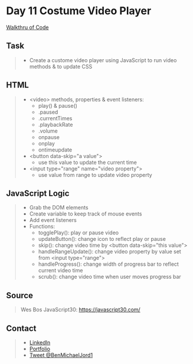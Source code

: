 # Day 11 Costume Video Player

[Walkthru of Code](https://www.youtube.com/watch?v=lRuZEltTHLc)

## Task

> - Create a custome video player using JavaScript to run video methods & to update CSS

## HTML

> - \<video> methods, properties & event listeners:
>   - play() & pause()
>   - .paused
>   - .currentTimes
>   - .playbackRate
>   - .volume
>   - onpause
>   - onplay
>   - ontimeupdate
> - \<button data-skip="a value">
>   - use this value to update the current time
> - \<input type="range" name="video property">
>   - use value from range to update video property

## JavaScript Logic

> - Grab the DOM elements
> - Create variable to keep track of mouse events
> - Add event listeners
> - Functions:
>   - togglePlay(): play or pause video
>   - updateButton(): change icon to reflect play or pause
>   - skip(): change video time by \<button data-skip="this value">
>   - handleRangeUpdate(): change video property by value set from \<input type="range">
>   - handleProgress(): change width of progress bar to reflect current video time
>   - scrub(): change video time when user moves progress bar

## Source

> Wes Bos JavaScript30: https://javascript30.com/

## Contact

> - [LinkedIn](https://www.linkedin.com/in/benjamin-alt-higginbotham/)
> - [Portfolio](https://my-portfolio.benjamin-higginbotham.vercel.app/)
> - [Tweet @BenMichaelJord1](https://twitter.com/BenMichaelJord1)
